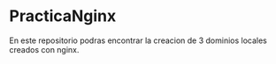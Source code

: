 # PracticaNginx

En este repositorio podras encontrar la creacion de 3 dominios locales creados con nginx.
